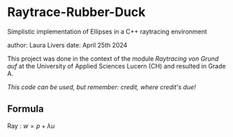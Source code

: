 # Raytrace-Rubber-Duck
Simplistic implementation of Ellipses in a C++ raytracing environment

author: Laura Livers
date: April 25th 2024

This project was done in the context of the module _Raytracing von Grund auf_ at the University of Applied Sciences Lucern (CH) 
and resulted in Grade A.

_This code can be used, but remember: credit, where credit's due!_

## Formula
Ray    : $w = p + \lambda u$
